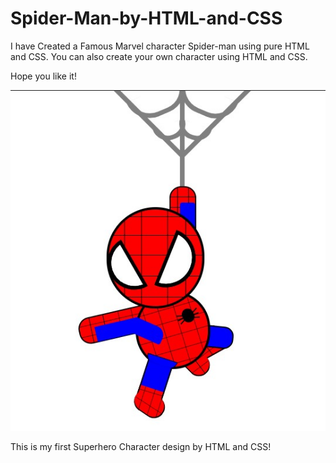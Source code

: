 # Spider-Man-by-HTML-and-CSS

I have Created a Famous Marvel character Spider-man using pure HTML and CSS. 
You can also create your own character using HTML and CSS.

Hope you like it!

![](spider-man.jpg)

This is my first Superhero Character design by HTML and CSS!
